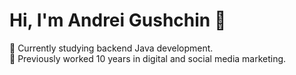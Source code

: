 # Hi, I'm Andrei Gushchin 👋

🚀 Currently studying backend Java development.  
🎯 Previously worked 10 years in digital and social media marketing.
